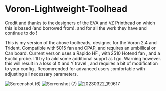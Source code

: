 # Voron-Lightweight-Toolhead

Credit and thanks to the designers of the EVA and VZ Printhead on which this is based (and borrowed from), and for all the work they have and continue to do !

This is my version of the above toolheads, designed for the Voron 2.4 and Trident. Compatible with 5015 fan and CPAP, and requires an umbillical or Can board.
Current version uses a Rapido HF , with 2510 Hotend fan , and a Euclid probe. I'll try to add some additional supprt as I go.
Warning however. this will result in a loss of X and Y travel , and requires a bit of modification to your config . Recommended for advanced users comfortable with 
adjusting all necessary parameters.

![Screenshot (6)](https://user-images.githubusercontent.com/96708355/227244454-5973961e-bf63-4cbc-8603-03b4a74a69be.png)
![Screenshot (7)](https://user-images.githubusercontent.com/96708355/227244540-5d5a13b7-6304-4f54-87c4-6608056a3b0c.png)
![20230322_190617](https://user-images.githubusercontent.com/96708355/227244773-09eeff51-79e5-4cd4-a044-7a56c8e991ba.jpg)
